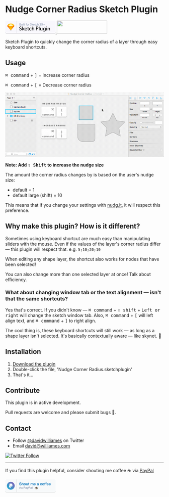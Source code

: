 # Nudge Corner Radius Sketch Plugin

<a href="https://www.sketchapp.com">
  <img width="160" height="41" src="images/sketch-badge.png" >
</a>
<a href="http://bit.ly/SketchRunnerWebsite">
  <img width="160" height="41" src="http://sketchrunner.com/img/badge_blue.png" >
</a>

Sketch Plugin to quickly change the corner radius of a layer through easy keyboard shortcuts.


## Usage

<kbd>⌘ command</kbd> + <kbd>]</kbd> = Increase corner radius

<kbd>⌘ command</kbd> + <kbd>[</kbd> = Decrease corner radius

![Nudge Corner Radius Preview](images/nudge-radius-preview.gif)

**Note: Add <kbd>⇧ Shift</kbd> to increase the nudge size**

The amount the corner radius changes by is based on the user's nudge size:

- default = 1
- default large (shift) = 10

This means that if you change your settings with [nudg.it](http://nudg.it), it will respect this preference.


## Why make this plugin? How is it different?

Sometimes using keyboard shortcut are much easy than manipulating sliders with the mouse.
Even if the values of the layer's corner radius differ — this plugin will respect that. e.g. `5;10;20;10`

When editing any shape layer, the shortcut also works for nodes that have been selected!

You can also change more than one selected layer at once! Talk about efficiency.


### What about changing window tab or the text alignment — isn't that the same shortcuts?

Yes that's correct. If you didn't know — <kbd>⌘ command</kbd> + <kbd>⇧ shift</kbd> + <kbd>Left or right</kbd> will change the sketch window tab.
Also, <kbd>⌘ command</kbd> + <kbd>[</kbd> will left align text, and <kbd>⌘ command</kbd> + <kbd>]</kbd> to right align.

The cool thing is, these keyboard shortcuts will still work — as long as a shape layer isn't selected.
It's basically contextually aware — like skynet. 🤖


## Installation

1. [Download the plugin](https://github.com/DWilliames/nudge-corner-radius/releases/download/v1.0/Nudge.Resize.sketchplugin.zip)
2. Double-click the file, 'Nudge Corner Radius.sketchplugin'
3. That's it...


## Contribute

This plugin is in active development.

Pull requests are welcome and please submit bugs 🐛.

## Contact

* Follow [@davidwilliames](https://twitter.com/davidwilliames) on Twitter
* Email <david@williames.com>

[![Twitter Follow](https://img.shields.io/twitter/follow/davidwilliames.svg?style=social&label=Follow)]()

---

If you find this plugin helpful, consider shouting me coffee ☕️ via [PayPal](https://www.paypal.me/dtw/5)

<a href="https://www.paypal.me/dtw/5">
  <img width="160" height="41" src="images/paypal-badge.png" >
</a>
